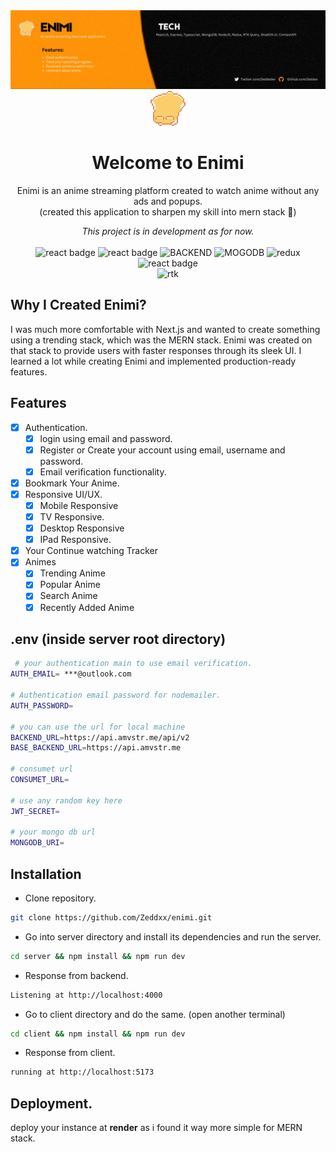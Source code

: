 <img src="/client/public/Banner.gif" alt="banner image gif" />
<div align="center">
  <img src="/client/public/logo.gif" alt="enimi logo gif version" />
</div>
<h1 align="center">
  Welcome to Enimi
</h1>
<p align="center">
  Enimi is an anime streaming platform created to watch anime without any ads and popups.
  <br />
  (created this application to sharpen my skill into mern stack 🥲)
</p>

<p align="center">
  <i>
 This project is in development as for now.
</i>
  <br />
  <br />
  <img src="https://img.shields.io/badge/React-Typescript-blue" alt="react badge" />
  <img src="https://img.shields.io/badge/Express-Typescript-purple" alt="react badge" />
  <img src="https://img.shields.io/badge/Node-Typescript-green" alt="BACKEND" />
  <img src="https://img.shields.io/badge/MongoDB-8A2BE2" alt="MOGODB" />
  <img src="https://img.shields.io/badge/React-Redux-386641" alt="redux" />
  <img src="https://img.shields.io/badge/React-ContextAPI-blue" alt="react badge" />
  <br/>
  <img src="https://img.shields.io/badge/React-Redux%20Toolkit%20Query-E63946" alt="rtk" />
</p>

## Why I Created Enimi?
I was much more comfortable with Next.js and wanted to create something using a trending stack, which was the MERN stack. Enimi was created on that stack to provide users with faster responses through its sleek UI. I learned a lot while creating Enimi and implemented production-ready features.

## Features

- [x] Authentication.
  - [x] login using email and password.
  - [x] Register or Create your account using email, username and password.
  - [x] Email verification functionality.
- [x] Bookmark Your Anime.
- [x] Responsive UI/UX.
  - [x] Mobile Responsive
  - [x] TV Responsive.
  - [x] Desktop Responsive
  - [x] IPad Responsive.
- [x] Your Continue watching Tracker
- [x] Animes
  - [x] Trending Anime
  - [x] Popular Anime
  - [x] Search Anime
  - [x] Recently Added Anime

## .env (inside server root directory)

```bash
 # your authentication main to use email verification.
AUTH_EMAIL= ***@outlook.com

# Authentication email password for nodemailer.
AUTH_PASSWORD=

# you can use the url for local machine
BACKEND_URL=https://api.amvstr.me/api/v2
BASE_BACKEND_URL=https://api.amvstr.me

# consumet url
CONSUMET_URL=

# use any random key here
JWT_SECRET=

# your mongo db url
MONGODB_URI=
```

## Installation

- Clone repository.
```bash
git clone https://github.com/Zeddxx/enimi.git
```
  
- Go into server directory and install its dependencies and run the server.
  
```bash
cd server && npm install && npm run dev
```

- Response from backend.

```bash
Listening at http://localhost:4000
```
  
- Go to client directory and do the same. (open another terminal)

```bash
cd client && npm install && npm run dev
```

- Response from client.

```bash
running at http://localhost:5173
```

  ## Deployment.
  deploy your instance at **render** as i found it way more simple for MERN stack.
